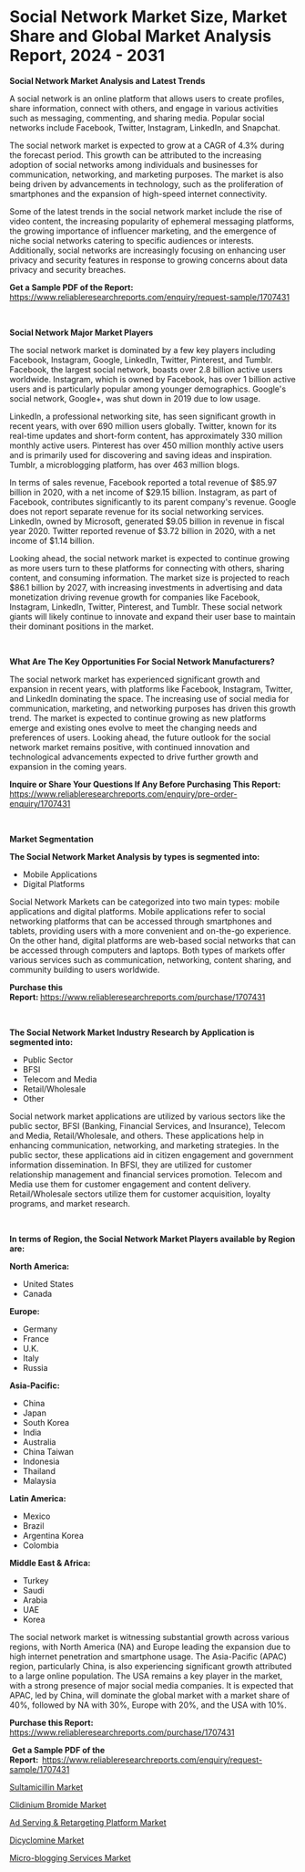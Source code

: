 <p><h1>Social Network Market Size, Market Share and Global Market Analysis Report, 2024 - 2031</h1></p><p><strong>Social Network Market Analysis and Latest Trends</strong></p>
<p><p>A social network is an online platform that allows users to create profiles, share information, connect with others, and engage in various activities such as messaging, commenting, and sharing media. Popular social networks include Facebook, Twitter, Instagram, LinkedIn, and Snapchat.</p><p>The social network market is expected to grow at a CAGR of 4.3% during the forecast period. This growth can be attributed to the increasing adoption of social networks among individuals and businesses for communication, networking, and marketing purposes. The market is also being driven by advancements in technology, such as the proliferation of smartphones and the expansion of high-speed internet connectivity.</p><p>Some of the latest trends in the social network market include the rise of video content, the increasing popularity of ephemeral messaging platforms, the growing importance of influencer marketing, and the emergence of niche social networks catering to specific audiences or interests. Additionally, social networks are increasingly focusing on enhancing user privacy and security features in response to growing concerns about data privacy and security breaches.</p></p>
<p><strong>Get a Sample PDF of the Report:&nbsp;</strong> <a href="https://www.reliableresearchreports.com/enquiry/request-sample/1707431">https://www.reliableresearchreports.com/enquiry/request-sample/1707431</a></p>
<p>&nbsp;</p>
<p><strong>Social Network Major Market Players</strong></p>
<p><p>The social network market is dominated by a few key players including Facebook, Instagram, Google, LinkedIn, Twitter, Pinterest, and Tumblr. Facebook, the largest social network, boasts over 2.8 billion active users worldwide. Instagram, which is owned by Facebook, has over 1 billion active users and is particularly popular among younger demographics. Google's social network, Google+, was shut down in 2019 due to low usage.</p><p>LinkedIn, a professional networking site, has seen significant growth in recent years, with over 690 million users globally. Twitter, known for its real-time updates and short-form content, has approximately 330 million monthly active users. Pinterest has over 450 million monthly active users and is primarily used for discovering and saving ideas and inspiration. Tumblr, a microblogging platform, has over 463 million blogs.</p><p>In terms of sales revenue, Facebook reported a total revenue of $85.97 billion in 2020, with a net income of $29.15 billion. Instagram, as part of Facebook, contributes significantly to its parent company's revenue. Google does not report separate revenue for its social networking services. LinkedIn, owned by Microsoft, generated $9.05 billion in revenue in fiscal year 2020. Twitter reported revenue of $3.72 billion in 2020, with a net income of $1.14 billion.</p><p>Looking ahead, the social network market is expected to continue growing as more users turn to these platforms for connecting with others, sharing content, and consuming information. The market size is projected to reach $86.1 billion by 2027, with increasing investments in advertising and data monetization driving revenue growth for companies like Facebook, Instagram, LinkedIn, Twitter, Pinterest, and Tumblr. These social network giants will likely continue to innovate and expand their user base to maintain their dominant positions in the market.</p></p>
<p>&nbsp;</p>
<p><strong>What Are The Key Opportunities For Social Network Manufacturers?</strong></p>
<p><p>The social network market has experienced significant growth and expansion in recent years, with platforms like Facebook, Instagram, Twitter, and LinkedIn dominating the space. The increasing use of social media for communication, marketing, and networking purposes has driven this growth trend. The market is expected to continue growing as new platforms emerge and existing ones evolve to meet the changing needs and preferences of users. Looking ahead, the future outlook for the social network market remains positive, with continued innovation and technological advancements expected to drive further growth and expansion in the coming years.</p></p>
<p><strong>Inquire or Share Your Questions If Any Before Purchasing This Report:</strong> <a href="https://www.reliableresearchreports.com/enquiry/pre-order-enquiry/1707431">https://www.reliableresearchreports.com/enquiry/pre-order-enquiry/1707431</a></p>
<p>&nbsp;</p>
<p><strong>Market Segmentation</strong></p>
<p><strong>The Social Network Market Analysis by types is segmented into:</strong></p>
<p><ul><li>Mobile Applications</li><li>Digital Platforms</li></ul></p>
<p><p>Social Network Markets can be categorized into two main types: mobile applications and digital platforms. Mobile applications refer to social networking platforms that can be accessed through smartphones and tablets, providing users with a more convenient and on-the-go experience. On the other hand, digital platforms are web-based social networks that can be accessed through computers and laptops. Both types of markets offer various services such as communication, networking, content sharing, and community building to users worldwide.</p></p>
<p><strong>Purchase this Report:&nbsp;</strong><a href="https://www.reliableresearchreports.com/purchase/1707431">https://www.reliableresearchreports.com/purchase/1707431</a></p>
<p>&nbsp;</p>
<p><strong>The Social Network Market Industry Research by Application is segmented into:</strong></p>
<p><ul><li>Public Sector</li><li>BFSI</li><li>Telecom and Media</li><li>Retail/Wholesale</li><li>Other</li></ul></p>
<p><p>Social network market applications are utilized by various sectors like the public sector, BFSI (Banking, Financial Services, and Insurance), Telecom and Media, Retail/Wholesale, and others. These applications help in enhancing communication, networking, and marketing strategies. In the public sector, these applications aid in citizen engagement and government information dissemination. In BFSI, they are utilized for customer relationship management and financial services promotion. Telecom and Media use them for customer engagement and content delivery. Retail/Wholesale sectors utilize them for customer acquisition, loyalty programs, and market research.</p></p>
<p>&nbsp;</p>
<p><strong>In terms of Region, the Social Network Market Players available by Region are:</strong></p>
<p>
    <p> <strong> North America: </strong>
        <ul>
            <li>United States</li>
            <li>Canada</li>
        </ul>
        </p> 
    <p> <strong> Europe: </strong>
        <ul>
            <li>Germany</li>
            <li>France</li>
            <li>U.K.</li>
            <li>Italy</li>
            <li>Russia</li>
        </ul>
        </p> 
    <p> <strong> Asia-Pacific: </strong>
        <ul>
            <li>China</li>
            <li>Japan</li>
            <li>South Korea</li>
            <li>India</li>
            <li>Australia</li>
            <li>China Taiwan</li>
            <li>Indonesia</li>
            <li>Thailand</li>
            <li>Malaysia</li>
        </ul>
        </p> 
    <p> <strong> Latin America: </strong>
        <ul>
            <li>Mexico</li>
            <li>Brazil</li>
            <li>Argentina Korea</li>
            <li>Colombia</li>
        </ul>
        </p> 
    <p> <strong> Middle East & Africa: </strong>
        <ul>
            <li>Turkey</li>
            <li>Saudi</li>
            <li>Arabia</li>
            <li>UAE</li>
            <li>Korea</li>
        </ul>
    </p>
    </p>
<p><p>The social network market is witnessing substantial growth across various regions, with North America (NA) and Europe leading the expansion due to high internet penetration and smartphone usage. The Asia-Pacific (APAC) region, particularly China, is also experiencing significant growth attributed to a large online population. The USA remains a key player in the market, with a strong presence of major social media companies. It is expected that APAC, led by China, will dominate the global market with a market share of 40%, followed by NA with 30%, Europe with 20%, and the USA with 10%.</p></p>
<p><strong>Purchase this Report: </strong><a href="https://www.reliableresearchreports.com/purchase/1707431">https://www.reliableresearchreports.com/purchase/1707431</a></p>
<p>&nbsp;<strong>Get a Sample PDF of the Report:&nbsp;&nbsp;</strong><a href="https://www.reliableresearchreports.com/enquiry/request-sample/1707431">https://www.reliableresearchreports.com/enquiry/request-sample/1707431</a></p>
<p><strong></strong></p>
<p><p><a href="https://medium.com/@tammyjones1939/sultamicillin-market-exploring-market-share-market-trends-and-future-growth-5525856109f2">Sultamicillin Market</a></p><p><a href="https://medium.com/@tammyjones1939/clidinium-bromide-market-trends-forecast-and-competitive-analysis-to-2031-c5e52f9027a1">Clidinium Bromide Market</a></p><p><a href="https://github.com/jhcraigie/Market-Research-Report-List-2/blob/main/ad-serving-retargeting-platform-market.md">Ad Serving & Retargeting Platform Market</a></p><p><a href="https://medium.com/@beverlyfields2012/dicyclomine-market-size-cagr-trends-2024-2030-3c4700f3cc75">Dicyclomine Market</a></p><p><a href="https://github.com/sonuprakash1/Market-Research-Report-List-1/blob/main/micro-blogging-services-market.md">Micro-blogging Services Market</a></p></p>